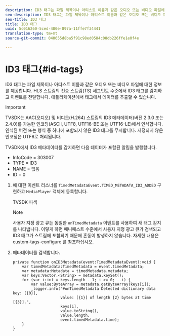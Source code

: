```yaml
---
description: ID3 태그는 파일 제목이나 아티스트 이름과 같은 오디오 또는 비디오 파일에 대한 정보를 제공합니다. HLS 스트림의 전송 스트림(TS) 세그먼트 수준에서 ID3 태그를 감지하고 이벤트를 전달합니다. 애플리케이션에서 태그에서 데이터를 추출할 수 있습니다.
seo-description: ID3 태그는 파일 제목이나 아티스트 이름과 같은 오디오 또는 비디오 파일에 대한 정보를 제공합니다. HLS 스트림의 전송 스트림(TS) 세그먼트 수준에서 ID3 태그를 감지하고 이벤트를 전달합니다. 애플리케이션에서 태그에서 데이터를 추출할 수 있습니다.
seo-title: ID3 태그
title: ID3 태그
uuid: 5c016260-5ced-480e-897a-11ffe7f34441
translation-type: tm+mt
source-git-commit: 040655d8ba5f91c98ed0584c08db226ffe1e0f4e

---
```



# ID3 태그{#id-tags}

ID3 태그는 파일 제목이나 아티스트 이름과 같은 오디오 또는 비디오 파일에 대한 정보를 제공합니다. HLS 스트림의 전송 스트림(TS) 세그먼트 수준에서 ID3 태그를 감지하고 이벤트를 전달합니다. 애플리케이션에서 태그에서 데이터를 추출할 수 있습니다.

>[!IMPORTANT]
>
>TVSDK는 AAC(오디오) 및 비디오(H.264) 스트림의 ID3 메타데이터(버전 2.3.0 또는 2.4.0)를 가능한 인코딩(ASCII, UTF8, UTF16-BE 또는 UTF16-LE)에서 인식합니다. 인식된 버전 또는 형식 중 하나에 포함되지 않은 ID3 태그를 무시합니다. 지정되지 않은 인코딩은 UTF8로 처리됩니다.

TVSDK에서 ID3 메타데이터를 감지하면 다음 데이터가 포함된 알림을 발행합니다.

* InfoCode = 303007
* TYPE = ID3
* NAME = 없음
* ID = 0

1. 에 대한 이벤트 리스너를 `TimedMetadataEvent.TIMED_METADATA_ID3_ADDED` 구현하고 `MediaPlayer` 객체에 등록합니다.

   TVSDK 파섹

   >[!NOTE]
   >
   >사용자 지정 광고 큐는 동일한 `onTimedMetadata` 이벤트를 사용하여 새 태그 감지를 나타냅니다. 이렇게 하면 매니페스트 수준에서 사용자 지정 광고 큐가 검색되고 ID3 태그가 스트림에 포함되기 때문에 혼동이 발생하지 않습니다. 자세한 내용은 custom-tags-configure 를 참조하십시오.

1. 메타데이터를 검색합니다.

   ```
   private function onID3Metadata(event:TimedMetadataEvent):void { 
       var timedMetadata:TimedMetadata = event.timedMetadata; 
       var metadata:Metadata = timedMetadata.metadata; 
       var keys:Vector.<String> = metadata.keySet(); 
       for (var i:int = keys.length - 1; i >= 0; --i) { 
           var value:ByteArray = metadata.getByteArray(keys[i]); 
           _logger.info("#onTimedMetadata Detected dictionary data key: [{0}],  
                        value: [{1}] of length {2} bytes at time [{3}].",  
                        keys[i],  
                        value.toString(),  
                        value.length,  
                        event.timedMetadata.time); 
       } 
   } 
   ```

